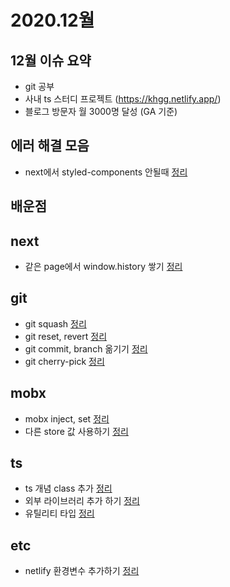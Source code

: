 # 2020.12월

## 12월 이슈 요약

- git 공부
- 사내 ts 스터디 프로젝트 (https://khgg.netlify.app/)
- 블로그 방문자 월 3000명 달성 (GA 기준)

## 에러 해결 모음

- next에서 styled-components 안될때 [정리](https://kyounghwan01.github.io/blog/React/next/styled-components-render-error/)

## 배운점

## next

- 같은 page에서 window.history 쌓기 [정리](https://kyounghwan01.github.io/blog/React/next/same-page-stack-history/)

## git

- git squash [정리](https://kyounghwan01.github.io/blog/etc/git/git-squash/)
- git reset, revert [정리](https://kyounghwan01.github.io/blog/etc/git/git-reset-revert/)
- git commit, branch 옮기기 [정리](https://kyounghwan01.github.io/blog/etc/git/git-branch-change/)
- git cherry-pick [정리](https://kyounghwan01.github.io/blog/etc/git/git-cherry-pick/)

## mobx

- mobx inject, set [정리](https://kyounghwan01.github.io/blog/React/mobx/mobx-api/#inject)
- 다른 store 값 사용하기 [정리](https://kyounghwan01.github.io/blog/React/mobx/use-other-store/)

## ts

- ts 개념 class 추가 [정리](https://kyounghwan01.github.io/blog/TS/Fundamentals/basic/)
- 외부 라이브러리 추가 하기 [정리](https://kyounghwan01.github.io/blog/TS/React/dependency-install/)
- 유틸리티 타입 [정리](https://kyounghwan01.github.io/blog/TS/Fundamentals/utility-types/)

## etc

- netlify 환경변수 추가하기 [정리](https://kyounghwan01.github.io/blog/etc/netlify-env/)

<Comment />
